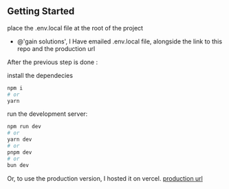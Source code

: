 ## Getting Started

place the .env.local file at the root of the project

- @'gain solutions', I Have emailed .env.local file, alongside the link to this repo and the production url

After the previous step is done :

install the dependecies

```bash
npm i
# or
yarn
```

run the development server:

```bash
npm run dev
# or
yarn dev
# or
pnpm dev
# or
bun dev
```

Or, to use the production version, I hosted it on vercel.
[production url](https://events-sync.vercel.app/)
